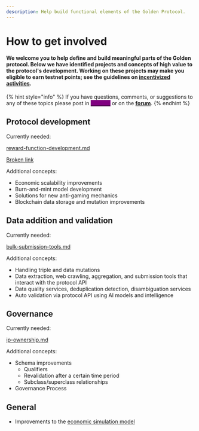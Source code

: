 ```yaml
---
description: Help build functional elements of the Golden Protocol.
---
```


# How to get involved

#### We welcome you to help define and build meaningful parts of the Golden protocol. Below we have identified projects and concepts of high value to the protocol's development.  Working on these projects may make you eligible to earn testnet points; see the guidelines on [incentivized activities](https://goldenhq.notion.site/Golden-Incentivized-Testnet-Activities-de4142e2be0f45fe97e6c6db1009a767).&#x20;

{% hint style="info" %}
If you have questions, comments, or suggestions to any of these topics please post in [<mark style="color:purple;background-color:purple;">**Discord**</mark>](https://discord.com/invite/golden-protocol) or on the [**forum**](https://forum.golden.xyz). &#x20;
{% endhint %}

## Protocol development

Currently needed:

[reward-function-development.md](reward-function-development.md "mention")

[Broken link](broken-reference "mention")

Additional concepts:

* Economic scalability improvements
* Burn-and-mint model development
* Solutions for new anti-gaming mechanics
* Blockchain data storage and mutation improvements

## Data addition and validation

Currently needed:

[bulk-submission-tools.md](bulk-submission-tools.md "mention")

Additional concepts:

* Handling triple and data mutations
* Data extraction, web crawling, aggregation, and submission tools that interact with the protocol API
* Data quality services, deduplication detection, disambiguation services
* Auto validation via protocol API using AI models and intelligence

## Governance

Currently needed:

<mark style="color:yellow;"></mark>[ip-ownership.md](ip-ownership.md "mention")<mark style="color:yellow;"></mark>

Additional concepts:

* Schema improvements
  * Qualifiers
  * Revalidation after a certain time period
  * Subclass/superclass relationships
* Governance Process

## General

* Improvements to the [economic simulation model](https://github.com/goldenrecursion/simulation)

